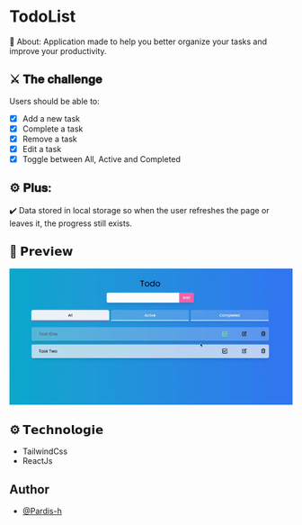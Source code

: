# TodoList
🔎 About: Application made to help you better organize your tasks and improve your productivity.

## ⚔️ 𝐓𝐡𝐞 𝐜𝐡𝐚𝐥𝐥𝐞𝐧𝐠𝐞
Users should be able to:
- [x] Add a new task
- [x] Complete a task
- [x] Remove a task
- [x] Edit a task
- [x] Toggle between All, Active and Completed

## ⚙️ 𝐏𝐥𝐮𝐬: 
✔️ Data stored in local storage so when the user refreshes the page or leaves it, the progress still exists.


## 👀 𝗣𝗿𝗲𝘃𝗶𝗲𝘄
<img src="./readme-files/TodoList.gif">

## ⚙️ 𝗧𝗲𝗰𝗵𝗻𝗼𝗹𝗼𝗴𝗶𝗲
*   TailwindCss
*   ReactJs

## Author
- [@Pardis-h](https://github.com/Pardis-h)